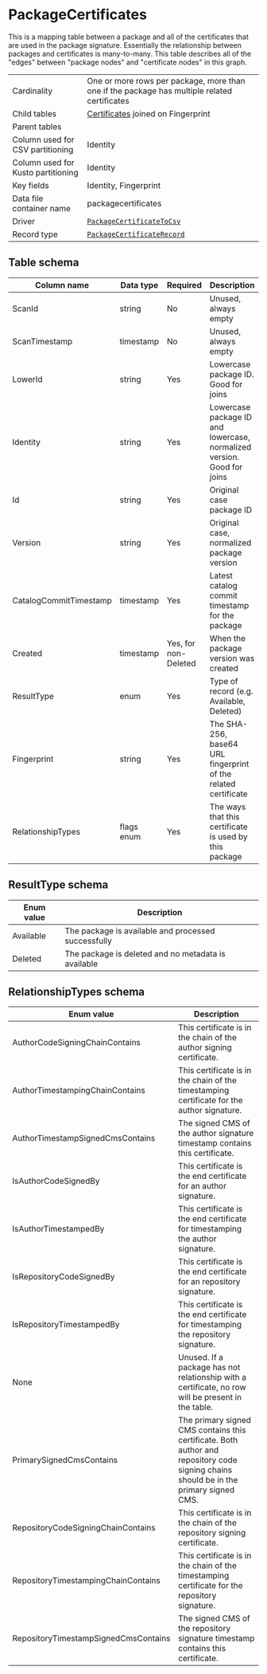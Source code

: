 # PackageCertificates

This is a mapping table between a package and all of the certificates that are used in the package signature.
Essentially the relationship between packages and certificates is many-to-many. This table describes all of the "edges"
between "package nodes" and "certificate nodes" in this graph.

|                                    |                                                                                                                  |
| ---------------------------------- | ---------------------------------------------------------------------------------------------------------------- |
| Cardinality                        | One or more rows per package, more than one if the package has multiple related certificates                     |
| Child tables                       | [Certificates](Certificates.md) joined on Fingerprint                                                            |
| Parent tables                      |                                                                                                                  |
| Column used for CSV partitioning   | Identity                                                                                                         |
| Column used for Kusto partitioning | Identity                                                                                                         |
| Key fields                         | Identity, Fingerprint                                                                                            |
| Data file container name           | packagecertificates                                                                                              |
| Driver                             | [`PackageCertificateToCsv`](../drivers/PackageCertificateToCsv.md)                                               |
| Record type                        | [`PackageCertificateRecord`](../../src/Worker.Logic/Drivers/PackageCertificateToCsv/PackageCertificateRecord.cs) |

## Table schema

| Column name            | Data type  | Required             | Description                                                            |
| ---------------------- | ---------- | -------------------- | ---------------------------------------------------------------------- |
| ScanId                 | string     | No                   | Unused, always empty                                                   |
| ScanTimestamp          | timestamp  | No                   | Unused, always empty                                                   |
| LowerId                | string     | Yes                  | Lowercase package ID. Good for joins                                   |
| Identity               | string     | Yes                  | Lowercase package ID and lowercase, normalized version. Good for joins |
| Id                     | string     | Yes                  | Original case package ID                                               |
| Version                | string     | Yes                  | Original case, normalized package version                              |
| CatalogCommitTimestamp | timestamp  | Yes                  | Latest catalog commit timestamp for the package                        |
| Created                | timestamp  | Yes, for non-Deleted | When the package version was created                                   |
| ResultType             | enum       | Yes                  | Type of record (e.g. Available, Deleted)                               |
| Fingerprint            | string     | Yes                  | The SHA-256, base64 URL fingerprint of the related certificate         |
| RelationshipTypes      | flags enum | Yes                  | The ways that this certificate is used by this package                 |

## ResultType schema

| Enum value | Description                                         |
| ---------- | --------------------------------------------------- |
| Available  | The package is available and processed successfully |
| Deleted    | The package is deleted and no metadata is available |

## RelationshipTypes schema

| Enum value                           | Description                                                                                                                           |
| ------------------------------------ | ------------------------------------------------------------------------------------------------------------------------------------- |
| AuthorCodeSigningChainContains       | This certificate is in the chain of the author signing certificate.                                                                   |
| AuthorTimestampingChainContains      | This certificate is in the chain of the timestamping certificate for the author signature.                                            |
| AuthorTimestampSignedCmsContains     | The signed CMS of the author signature timestamp contains this certificate.                                                           |
| IsAuthorCodeSignedBy                 | This certificate is the end certificate for an author signature.                                                                      |
| IsAuthorTimestampedBy                | This certificate is the end certificate for timestamping the author signature.                                                        |
| IsRepositoryCodeSignedBy             | This certificate is the end certificate for an repository signature.                                                                  |
| IsRepositoryTimestampedBy            | This certificate is the end certificate for timestamping the repository signature.                                                    |
| None                                 | Unused. If a package has not relationship with a certificate, no row will be present in the table.                                    |
| PrimarySignedCmsContains             | The primary signed CMS contains this certificate. Both author and repository code signing chains should be in the primary signed CMS. |
| RepositoryCodeSigningChainContains   | This certificate is in the chain of the repository signing certificate.                                                               |
| RepositoryTimestampingChainContains  | This certificate is in the chain of the timestamping certificate for the repository signature.                                        |
| RepositoryTimestampSignedCmsContains | The signed CMS of the repository signature timestamp contains this certificate.                                                       |
